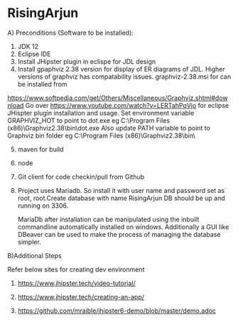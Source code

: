 # RisingArjun

A) Preconditions (Software to be installed):

1. JDK 12
2. Eclipse IDE
3. Install JHipster plugin in eclispe for JDL design
4. Install gpaphviz 2.38 version for display of ER diagrams of JDL. Higher versions of graphviz has compatability issues.
   graphviz-2.38.msi for can be installed from

https://www.softpedia.com/get/Others/Miscellaneous/Graphviz.shtml#download
Go over https://www.youtube.com/watch?v=LERTahPqVjo for eclipse JHispter plugin installation and usage.
Set environment variable GRAPHVIZ_HOT to point to dot.exe eg C:\Program Files (x86)\Graphviz2.38\bin\dot.exe
Also update PATH variable to point to Graphviz bin folder eg C:\Program Files (x86)\Graphviz2.38\bin\

5. maven for build
6. node
7. Git client for code checkin/pull from Github
8. Project uses Mariadb. So install it with user name and password set as root, root.Create database with name RisingArjun
   DB should be up and running on 3306.
   
   MariaDb after installation can be manipulated using the inbuilt commandline automatically installed on windows. Additionally a GUI like DBeaver can be used to make the process    of managing the database simpler.

B)Additional Steps

Refer below sites for creating dev environment

1. https://www.jhipster.tech/video-tutorial/

2. https://www.jhipster.tech/creating-an-app/

3) https://github.com/mraible/jhipster6-demo/blob/master/demo.adoc
